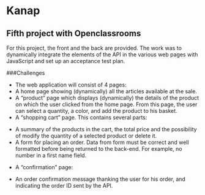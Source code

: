 # Kanap

## Fifth project with Openclassrooms

For this project, the front and the back are provided. The work was to dynamically integrate the elements of the API in the various web pages with JavaScript and set up an acceptance test plan.

###Challenges 

* The web application will consist of 4 pages:
* A home page showing (dynamically) all the articles available at
the sale.
*  A “product” page which displays (dynamically) the details of the product on
which the user clicked from the home page. From this page, the user
can select a quantity, a color, and add the product to his basket.
* A “shopping cart” page. This contains several parts:
- A summary of the products in the cart, the total price and the possibility of
modify the quantity of a selected product or delete it.
- A form for placing an order. Data from
form must be correct and well formatted before being returned to the
back-end. For example, no number in a first name field.
* A “confirmation” page:
- An order confirmation message thanking the user for his
order, and indicating the order ID sent by the API.
